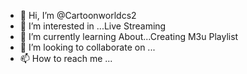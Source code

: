 - 👋 Hi, I’m @Cartoonworldcs2
- 👀 I’m interested in ...Live Streaming
- 🌱 I’m currently learning About...Creating M3u Playlist
- 💞️ I’m looking to collaborate on ...
- 📫 How to reach me ...

<!---
Cartoonworldcs2/Cartoonworldcs2 is a ✨ special ✨ repository because its `README.md` (this file) appears on your GitHub profile.
You can click the Preview link to take a look at your changes.
--->
